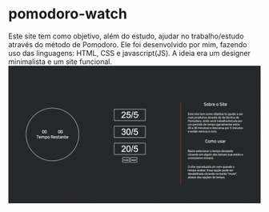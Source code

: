 # pomodoro-watch
Este site tem como objetivo, além do estudo, ajudar no trabalho/estudo através do método de Pomodoro. Ele foi desenvolvido por mim, fazendo uso das linguagens: HTML, CSS e javascript(JS). A ideia era um designer minimalista e um site funcional.
![gif projeto](Pomodoro-Watch.gif)
